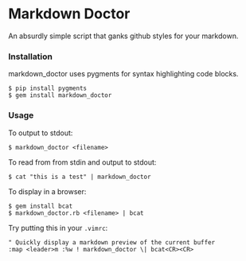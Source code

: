 # Markdown Doctor

An absurdly simple script that ganks github styles for your markdown.

### Installation

markdown_doctor uses pygments for syntax highlighting code blocks.

    $ pip install pygments
    $ gem install markdown_doctor

### Usage

To output to stdout:

    $ markdown_doctor <filename>

To read from from stdin and output to stdout:

    $ cat "this is a test" | markdown_doctor

To display in a browser:

    $ gem install bcat
    $ markdown_doctor.rb <filename> | bcat

Try putting this in your `.vimrc`:

    " Quickly display a markdown preview of the current buffer
    :map <leader>m :%w ! markdown_doctor \| bcat<CR><CR>

